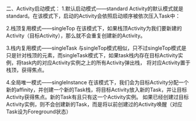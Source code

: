 二、Activity启动模式：
1.默认启动模式——standard
Activity的默认模式就是standard。在该模式下，启动的Activity会依照启动顺序被依次压入Task中：

2.栈顶复用模式——singleTop
在该模式下，如果栈顶Activity为我们要新建的Activity（目标Activity），那么就不会重复创建新的Activity。

3.栈内复用模式——singleTask
与singleTop模式相似，只不过singleTop模式是只是针对栈顶的元素，而singleTask模式下，如果task栈内存在目标Activity实例，将task内的对应Activity实例之上的所有Activity弹出栈， 将对应Activity置于栈顶，获得焦点。

4.全局唯一模式——singleInstance
在该模式下，我们会为目标Activity分配一个新的affinity，并创建一个新的Task栈，将目标Activity放入新的Task，并让目标Activity获得焦点。新的Task有且只有这一个Activity实例。 如果已经创建过目标Activity实例，则不会创建新的Task，而是将以前创建过的Activity唤醒（对应Task设为Foreground状态）

